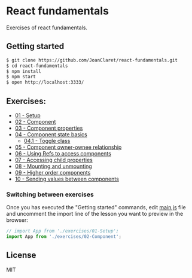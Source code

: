 # React fundamentals
Exercises of react fundamentals.

## Getting started

```bash
$ git clone https://github.com/JoanClaret/react-fundamentals.git
$ cd react-fundamentals
$ npm install
$ npm start
$ open http://localhost:3333/
```

## Exercises:

- [01 - Setup](https://github.com/JoanClaret/react-fundamentals/blob/master/exercises/01-Setup.js)
- [02 - Component](https://github.com/JoanClaret/react-fundamentals/blob/master/exercises/02-Component.js)
- [03 - Component properties](https://github.com/JoanClaret/react-fundamentals/blob/master/exercises/03-Component-properties.js)
- [04 - Component state basics](https://github.com/JoanClaret/react-fundamentals/blob/master/exercises/04-Component-state.js)
    - [04.1 - Toggle class](https://github.com/JoanClaret/react-fundamentals/blob/master/exercises/04.1-Toggle-class.js)
- [05 - Component owner-ownee relationship](https://github.com/JoanClaret/react-fundamentals/blob/master/exercises/05-Component-owner-ownee.js)
- [06 - Using Refs to access components](https://github.com/JoanClaret/react-fundamentals/blob/master/exercises/06-Component-using-refs.js)
- [07 - Accessing child properties](https://github.com/JoanClaret/react-fundamentals/blob/master/exercises/07-Child-properties.js)
- [08 - Mounting and unmounting](https://github.com/JoanClaret/react-fundamentals/blob/master/exercises/08-Mounting-unmounting.js)
- [09 - Higher order components](https://github.com/JoanClaret/react-fundamentals/blob/master/exercises/09-Higher-order-components.js)
- [10 - Sending values between components](https://github.com/JoanClaret/react-fundamentals/blob/master/exercises/10-Sending-values-between-components.js)

### Switching between exercises
Once you has executed the "Getting started" commands, edit [main.js](https://github.com/JoanClaret/react-fundamentals/blob/master/main.js) file and uncomment the import line of the lesson you want to preview in the browser:

```javascript
// import App from './exercises/01-Setup';
import App from './exercises/02-Component';
```
## License
MIT
